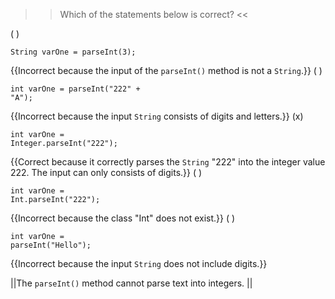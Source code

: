 >>Which of the statements below is correct? <<

( ) <pre><code>String varOne = parseInt(3);</code></pre> {{Incorrect because the input of the <code>parseInt()</code> method is not a <code>String</code>.}}
( ) <pre><code>int varOne = parseInt("222" + "A");</code></pre> {{Incorrect because the input <code>String</code> consists of digits and letters.}}
(x)  <pre><code>int varOne = Integer.parseInt("222");</code></pre> {{Correct because it correctly parses the <code>String</code> "222" into the integer value 222. The input can only consists of digits.}}
( ) <pre><code>int varOne = Int.parseInt("222");</code></pre> {{Incorrect because the class "Int" does not exist.}}
( ) <pre><code>int varOne = parseInt("Hello");</code></pre> {{Incorrect because the input <code>String</code> does not include digits.}}

||The <code>parseInt()</code> method cannot parse text into integers. ||
